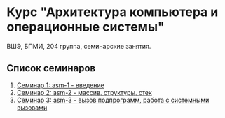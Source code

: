 # Курс "Архитектура компьютера и операционные системы"

ВШЭ, БПМИ, 204 группа, семинарские занятия.

## Список семинаров

1. [Семинар 1: asm-1 - введение](sem01/)
2. [Семинар 2: asm-2 - массив, структуры, стек](sem02/)
3. [Семинар 3: asm-3 - вызов подпрограмм, работа с системными вызовами](sem03/)
